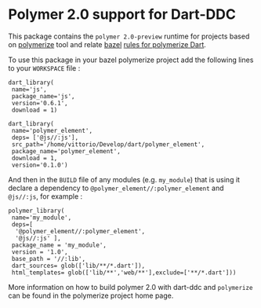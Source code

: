 # Polymer 2.0 support for Dart-DDC

This package contains the `polymer 2.0-preview` runtime for projects based on
[polymerize](https://pub.dartlang.org/packages/polymerize) tool and relate [bazel](http://bazel.build) [rules for polymerize Dart](https://github.com/dam0vm3nt/bazel_polymerize_rules). 

To use this package in your bazel polymerize project add the following lines to your `WORKSPACE` file :

    dart_library(
     name='js',
     package_name='js',
     version='0.6.1',
     download = 1)

    dart_library(
     name='polymer_element',
     deps= ['@js//:js'],
     src_path='/home/vittorio/Develop/dart/polymer_element',
     package_name='polymer_element',
     download = 1,
     version='0.1.0')


And then in the `BUILD` file of any modules (e.g. `my_module`) that is using it declare a dependency to `@polymer_element//:polymer_element` and `@js//:js`, for example :

    polymer_library(
     name='my_module',
     deps=[
      '@polymer_element//:polymer_element',
      '@js//:js' ],
     package_name = 'my_module',
     version = '1.0',
     base_path = '//:lib',
     dart_sources= glob(['lib/**/*.dart']),
     html_templates= glob(['lib/**','web/**'],exclude=['**/*.dart']))

More information on how to build polymer 2.0 with dart-ddc and `polymerize` can be found in the polymerize project home page.

